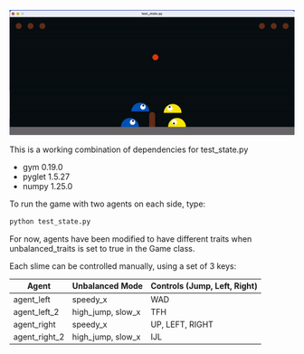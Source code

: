 ![First revision of multi-agent play](media/baseline_policy.gif)

This is a working combination of dependencies for test_state.py

- gym                0.19.0
- pyglet             1.5.27
- numpy              1.25.0

To run the game with two agents on each side, type:
```python
python test_state.py
```

For now, agents have been modified to have different traits when unbalanced_traits is set to true in the Game class. 

Each slime can be controlled manually, using a set of 3 keys:

| Agent                | Unbalanced Mode     | Controls (Jump, Left, Right)|
| -------------------- | ------------------- | --------------------------- |
| agent_left           | speedy_x            | WAD                         |
| agent_left_2         | high_jump, slow_x   | TFH                         |
| agent_right          | speedy_x            | UP, LEFT, RIGHT             |
| agent_right_2        | high_jump, slow_x   | IJL                         |

